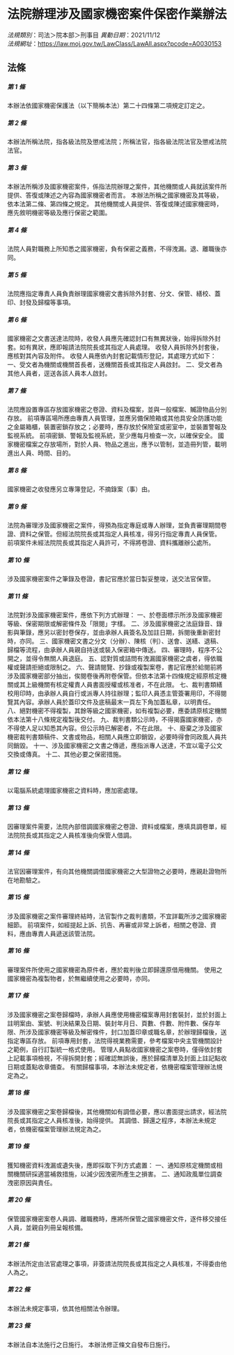 # 法院辦理涉及國家機密案件保密作業辦法

*法規類別*：司法＞院本部＞刑事目
*異動日期*：2021/11/12  
*法規網址*：https://law.moj.gov.tw/LawClass/LawAll.aspx?pcode=A0030153



## 法條
##### 第 1 條
本辦法依國家機密保護法（以下簡稱本法）第二十四條第二項規定訂定之。

##### 第 2 條
本辦法所稱法院，指各級法院及懲戒法院；所稱法官，指各級法院法官及懲戒法院法官。

##### 第 3 條
本辦法所稱涉及國家機密案件，係指法院辦理之案件，其他機關或人員就該案件所提供、答復或陳述之內容為國家機密者而言。
本辦法所稱之國家機密及其等級，依本法第二條、第四條之規定。
其他機關或人員提供、答復或陳述國家機密時，應先敘明機密等級及應行保密之範圍。

##### 第 4 條
法院人員對職務上所知悉之國家機密，負有保密之義務，不得洩漏。退、離職後亦同。

##### 第 5 條
法院應指定專責人員負責辦理國家機密文書拆除外封套、分文、保管、繕校、蓋印、封發及歸檔等事項。

##### 第 6 條
國家機密之文書送達法院時，收發人員應先確認封口有無異狀後，始得拆除外封套。如有異狀，應即報請法院院長或其指定人員處理。
收發人員拆除外封套後，應核對其內容及附件。
收發人員應依內封套記載情形登記，其處理方式如下：
一、受文者為機關或機關首長者，送機關首長或其指定人員啟封。
二、受文者為其他人員者，逕送各該人員本人啟封。

##### 第 7 條
法院應設置專區存放國家機密之卷證、資料及檔案，並與一般檔案、贓證物品分別存放。
前項專區場所應由專責人員管理，並應另備保險箱或其他具安全防護功能之金屬箱櫃，裝置密鎖存放之；必要時，應存放於保險室或密室中，並裝置警報及監視系統。
前項密鎖、警報及監視系統，至少應每月檢查一次，以確保安全。
國家機密檔案之存放場所，對於人員、物品之進出，應予以管制，並造冊列管，載明進出人員、時間、目的。

##### 第 8 條
國家機密之收發應另立專簿登記，不摘錄案（事）由。

##### 第 9 條
法院為審理涉及國家機密之案件，得預為指定專庭或專人辦理，並負責審理期間卷證、資料之保管。但經法院院長或其指定人員核准，得另行指定專責人員保管。
前項案件未經法院院長或其指定人員許可，不得將卷證、資料攜離辦公處所。

##### 第 10 條
涉及國家機密案件之筆錄及卷證，書記官應於當日製妥整竣，送交法官保管。

##### 第 11 條
法院對涉及國家機密案件，應依下列方式辦理：
一、於卷面標示所涉及國家機密等級、保密期限或解密條件及「限閱」字樣。
二、涉及國家機密之法庭錄音、錄影與筆錄，應另以密封卷保存，並由承辦人員簽名及加註日期，拆閱後重新密封時，亦同。
三、國家機密文書之分文（分辦）、陳核（判）、送會、送繕、退稿、歸檔等流程，由承辦人員親自持送或裝入保密箱中傳送。
四、審理時，程序不公開之，並得令無關人員退庭。
五、認對質或詰問有洩漏國家機密之虞者，得依職權或聲請拒絕或限制之。
六、聲請閱覽、抄錄或複製案卷，書記官應於給閱前將涉及國家機密部分抽出，俟閱卷後再附卷保管。但依本法第十四條規定經原核定機關或其上級機關有核定權責人員書面授權或核准者，不在此限。
七、裁判書類繕校用印時，由承辦人員自行或派專人持往辦理；監印人員憑主管簽署用印，不得閱覽其內容。承辦人員於蓋印文件及底稿最末一頁左下角加蓋私章，以明責任。
八、絕對機密不得複製，其餘等級之國家機密，如有複製必要，應委請原核定機關依本法第十八條規定複製後交付。
九、裁判書類公示時，不得揭露國家機密，亦不得使人足以知悉其內容。但公示時已解密者，不在此限。
十、廢棄之涉及國家機密裁判書類稿件、文書或物品，相關人員應立即銷毀，必要時得會同政風人員共同銷毀。
十一、涉及國家機密之文書之傳遞，應指派專人送達，不宜以電子公文交換或傳真。
十二、其他必要之保密措施。

##### 第 12 條
以電腦系統處理國家機密之資料時，應加密處理。

##### 第 13 條
因審理案件需要，法院內部借調國家機密之卷證、資料或檔案，應填具調卷單，經法院院長或其指定之人員核准後向保管人借調。

##### 第 14 條
法官因審理案件，有向其他機關調借國家機密之大型證物之必要時，應親赴證物所在地勘驗之。

##### 第 15 條
涉及國家機密之案件審理終結時，法官製作之裁判書類，不宜詳載所涉之國家機密細節。
前項案件，如經提起上訴、抗告、再審或非常上訴者，相關之卷證、資料，應由專責人員遞送該管法院。

##### 第 16 條
審理案件所使用之國家機密為原件者，應於裁判後立即歸還原借用機關。
使用之國家機密為複製物者，於無繼續使用之必要時，亦同。

##### 第 17 條
涉及國家機密之案卷歸檔時，承辦人員應使用機密檔案專用封套裝封，並於封面上註明案由、案號、判決結果及日期、裝封年月日、頁數、件數、附件數、保存年限、所涉及國家機密等級及解密條件，封口加蓋印章或職名章，於辦理歸檔後，送指定專區存放。
前項專用封套，法院得視業務需要，參考檔案中央主管機關設計之範例，自行訂製統一格式使用。
管理人員點收國家機密之案卷時，僅得依封套上記載事項檢視，不得拆開封套；經確認無誤後，應於歸檔清單及封面上註記點收日期或蓋點收章備查。
有關歸檔事項，本辦法未規定者，依機密檔案管理辦法規定為之。

##### 第 18 條
涉及國家機密之案卷歸檔後，其他機關如有調借必要，應以書面提出請求，經法院院長或其指定之人員核准後，始得提供。
其調借、歸還之程序，本辦法未規定者，依機密檔案管理辦法規定為之。

##### 第 19 條
獲知機密資料洩漏或遺失後，應即採取下列方式處置：
一、通知原核定機關或相關機關研採適當補救措施，以減少因洩密所產生之損害。
二、通知政風單位調查洩密原因與責任。

##### 第 20 條
保管國家機密案卷人員調、離職務時，應將所保管之國家機密文件，逐件移交接任人員，並親自列冊呈報核備。

##### 第 21 條
本辦法所定由法官處理之事項，非簽請法院院長或其指定之人員核准，不得委由他人為之。

##### 第 22 條
本辦法未規定事項，依其他相關法令辦理。

##### 第 23 條
本辦法自本法施行之日施行。
本辦法修正條文自發布日施行。


